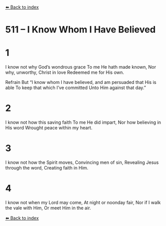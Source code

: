 [⬅️ Back to index](../README.md)

# 511 – I Know Whom I Have Believed


# 1
I know not why God’s wondrous grace To me He hath made known,
Nor why, unworthy, Christ in love Redeemed me for His own.

Refrain
But “I know whom I have believed, and am persuaded that His is able
To keep that which I’ve committed Unto Him against that day.”

# 2
I know not how this saving faith To me He did impart,
Nor how believing in His word Wrought peace within my heart.

# 3
I know not how the Spirit moves, Convincing men of sin,
Revealing Jesus through the word, Creating faith in Him.

# 4
I know not when my Lord may come, At night or noonday fair,
Nor if I walk the vale with Him, Or meet Him in the air.

[⬅️ Back to index](../README.md)
